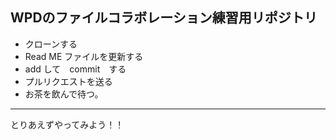 ## WPDのファイルコラボレーション練習用リポジトリ

- クローンする
- Read ME ファイルを更新する
- add して　commit　する
- プルリクエストを送る
- お茶を飲んで待つ。


------

とりあえずやってみよう！！